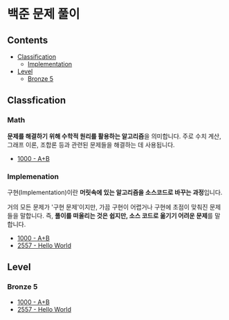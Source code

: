 # 백준 문제 풀이

## Contents

- [Classification](#classfication)
  - [Implementation](#implemenation)
- [Level](#level)
  - [Bronze 5](#bronze-5)

## Classfication

### Math

**문제를 해결하기 위해 수학적 원리를 활용하는 알고리즘**을 의미합니다. 주로 수치 계산, 그래프 이론, 조합론 등과 관련된 문제들을 해결하는 데 사용됩니다.

- [1000 - A+B](./implementation/1000/README.md)

### Implemenation

구현(Implementation)이란 **머릿속에 있는 알고리즘을 소스코드로 바꾸는 과정**입니다.

거의 모든 문제가 '구현 문제'이지만, 가끔 구현이 어렵거나 구현에 초점이 맞춰진 문제들을 말합니다. 즉, **풀이를 떠올리는 것은 쉽지만, 소스 코드로 옮기기 어려운 문제**를 말합니다.

- [1000 - A+B](./implementation/1000/README.md)
- [2557 - Hello World](./implementation/2557/README.md)

## Level

### Bronze 5

- [1000 - A+B](./implementation/1000/README.md)
- [2557 - Hello World](./implementation/2557/README.md)

